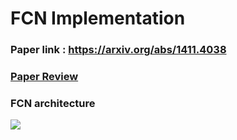 # FCN Implementation 
### Paper link : https://arxiv.org/abs/1411.4038
### [Paper Review](https://github.com/Sangh0/Segmentation/blob/main/FCN/fcn_paper.ipynb)
### FCN architecture  
<img src = "https://www.renom.jp/notebooks/tutorial/image_processing/fcn-segmentation/fcn-segmentation.png">
